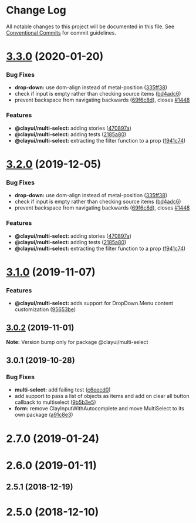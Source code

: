 # Change Log

All notable changes to this project will be documented in this file.
See [Conventional Commits](https://conventionalcommits.org) for commit guidelines.

# [3.3.0](https://github.com/liferay/clay/tree/master/packages/clay-multi-select/compare/@clayui/multi-select@3.1.0...@clayui/multi-select@3.3.0) (2020-01-20)


### Bug Fixes

* **drop-down:** use dom-align instead of metal-position ([335ff38](https://github.com/liferay/clay/tree/master/packages/clay-multi-select/commit/335ff38))
* check if input is empty rather than checking source items ([bd4adc6](https://github.com/liferay/clay/tree/master/packages/clay-multi-select/commit/bd4adc6))
* prevent backspace from navigating backwards ([69f6c8d](https://github.com/liferay/clay/tree/master/packages/clay-multi-select/commit/69f6c8d)), closes [#1448](https://github.com/liferay/clay/tree/master/packages/clay-multi-select/issues/1448)


### Features

* **@clayui/multi-select:** adding stories ([470897a](https://github.com/liferay/clay/tree/master/packages/clay-multi-select/commit/470897a))
* **@clayui/multi-select:** adding tests ([2185a80](https://github.com/liferay/clay/tree/master/packages/clay-multi-select/commit/2185a80))
* **@clayui/multi-select:** extracting the filter function to a prop ([f941c74](https://github.com/liferay/clay/tree/master/packages/clay-multi-select/commit/f941c74))





# [3.2.0](https://github.com/liferay/clay/tree/master/packages/clay-multi-select/compare/@clayui/multi-select@3.1.0...@clayui/multi-select@3.2.0) (2019-12-05)

### Bug Fixes

-   **drop-down:** use dom-align instead of metal-position ([335ff38](https://github.com/liferay/clay/tree/master/packages/clay-multi-select/commit/335ff38))
-   check if input is empty rather than checking source items ([bd4adc6](https://github.com/liferay/clay/tree/master/packages/clay-multi-select/commit/bd4adc6))
-   prevent backspace from navigating backwards ([69f6c8d](https://github.com/liferay/clay/tree/master/packages/clay-multi-select/commit/69f6c8d)), closes [#1448](https://github.com/liferay/clay/tree/master/packages/clay-multi-select/issues/1448)

### Features

-   **@clayui/multi-select:** adding stories ([470897a](https://github.com/liferay/clay/tree/master/packages/clay-multi-select/commit/470897a))
-   **@clayui/multi-select:** adding tests ([2185a80](https://github.com/liferay/clay/tree/master/packages/clay-multi-select/commit/2185a80))
-   **@clayui/multi-select:** extracting the filter function to a prop ([f941c74](https://github.com/liferay/clay/tree/master/packages/clay-multi-select/commit/f941c74))

# [3.1.0](https://github.com/liferay/clay/tree/master/packages/clay-multi-select/compare/@clayui/multi-select@3.0.2...@clayui/multi-select@3.1.0) (2019-11-07)

### Features

-   **@clayui/multi-select:** adds support for DropDown.Menu content customization ([95653be](https://github.com/liferay/clay/tree/master/packages/clay-multi-select/commit/95653be))

## [3.0.2](https://github.com/liferay/clay/tree/master/packages/clay-multi-select/compare/@clayui/multi-select@3.0.1...@clayui/multi-select@3.0.2) (2019-11-01)

**Note:** Version bump only for package @clayui/multi-select

## 3.0.1 (2019-10-28)

### Bug Fixes

-   **multi-select:** add failing test ([c6eecd0](https://github.com/liferay/clay/tree/master/packages/clay-multi-select/commit/c6eecd0))
-   add support to pass a list of objects as items and add on clear all button callback to multiselect ([9b5b3e5](https://github.com/liferay/clay/tree/master/packages/clay-multi-select/commit/9b5b3e5))
-   **form:** remove ClayInputWithAutocomplete and move MultiSelect to its own package ([a91c8e3](https://github.com/liferay/clay/tree/master/packages/clay-multi-select/commit/a91c8e3))

# 2.7.0 (2019-01-24)

# 2.6.0 (2019-01-11)

## 2.5.1 (2018-12-19)

# 2.5.0 (2018-12-10)
